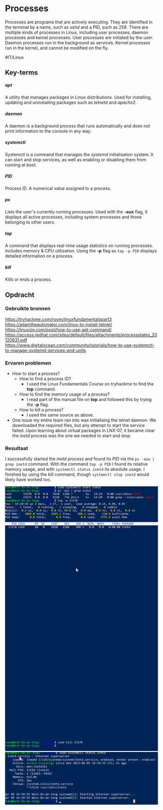 # Processes
Processes are programs that are actively executing. They are identified in the terminal by a name, such as *sshd* and a PID, such as *258*. There are multiple kinds of processes in Linux, including user processes, daemon processes and kernel processes. User processes are initiated by the user. Daemon processes  run in the background as services. Kernel processes run in the kernel, and cannot be modified on the fly.

#IT/Linux

## Key-terms
##### apt
A utility that manages packages in Linux distributions. Used for installing, updating and uninstalling packages such as *telnetd* and *apache2*.

##### daemon
A daemon is a background process that runs automatically and does not print information to the console in any way.

##### systemctl
Systemctl is a command that manages the *systemd* initialisation system. It can start and stop services, as well as enabling or disabling them from running at boot.

##### PID
Process ID. A numerical value assigned to a process.

##### ps
Lists the user's currently running processes. Used with the **-aux** flag, it displays all active processes, including system processes and those belonging to other users.

##### top
A command that displays real-time usage statistics on running processes. Includes memory & CPU utilization. Using the **-p** flag as `top -p PID` displays detailed information on a process.

##### kill
Kills or ends a process.

## Opdracht
### Gebruikte bronnen
https://tryhackme.com/room/linuxfundamentalspart3  
https://adamtheautomator.com/linux-to-install-telnet/  
https://linuxize.com/post/how-to-use-apt-command/  
https://access.redhat.com/sites/default/files/attachments/processstates_20120831.pdf  
https://www.digitalocean.com/community/tutorials/how-to-use-systemctl-to-manage-systemd-services-and-units

### Ervaren problemen
* How to start a process? 
	* How to find a process ID?
		* I used the Linux Fundamentals Course on tryhackme to find the **top** command.
	* How to find the memory usage of a process?
		* I read part of the manual file on **top** and followed this by trying the **-p** flag.
	* How to kill a process?
		* I used the same source as above.
* One issue my entire team ran into was initialising the telnet daemon. We downloaded the required files, but any attempt to start the service failed. Upon learning about virtual packages in LNX-07, it became clear the *inetd* process was the one we needed to start and stop.

### Resultaat
I successfully started the *inetd* process and found its *PID* via the `ps -aux | grep inetd` command. With the command `top -p PID` I found its relative memory usage, and with `systemctl status inetd` its absolute usage. I finished by using the *kill* command, though `systemctl stop inetd` would likely have worked too.

![screenshot showing my progress](../../00_includes/LNX-06_screenshot1.png)  
![screenshot showing memory usage](../../00_includes/LNX-06_screenshot2.png)
